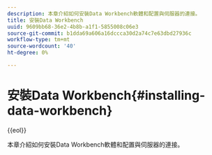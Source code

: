 ```yaml
---
description: 本章介紹如何安裝Data Workbench軟體和配置與伺服器的連接。
title: 安裝Data Workbench
uuid: 9609bb68-36e2-4b8b-a1f1-5855008c06e3
source-git-commit: b1dda69a606a16dccca30d2a74c7e63dbd27936c
workflow-type: tm+mt
source-wordcount: '40'
ht-degree: 0%

---
```



# 安裝Data Workbench{#installing-data-workbench}

{{eol}}

本章介紹如何安裝Data Workbench軟體和配置與伺服器的連接。

